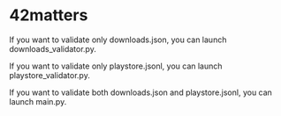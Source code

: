 # 42matters
If you want to validate only downloads.json, you can launch downloads_validator.py.

If you want to validate only playstore.jsonl, you can launch playstore_validator.py.

If you want to validate both downloads.json and playstore.jsonl, you can launch main.py.
